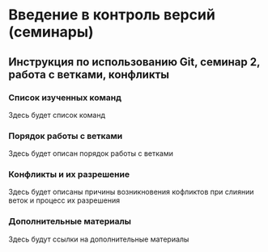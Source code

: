 # Введение в контроль версий (семинары)

## Инструкция по использованию Git, семинар 2, работа с ветками, конфликты

### Список изученных команд 
Здесь будет список команд
### Порядок работы с ветками
Здесь будет описан порядок работы с ветками
### Конфликты и их разрешение
Здесь будет описаны причины возникновения кофликтов при слиянии веток и процесс их разрешения
### Дополнительные материалы
Здесь будут ссылки на дополнительные материалы
